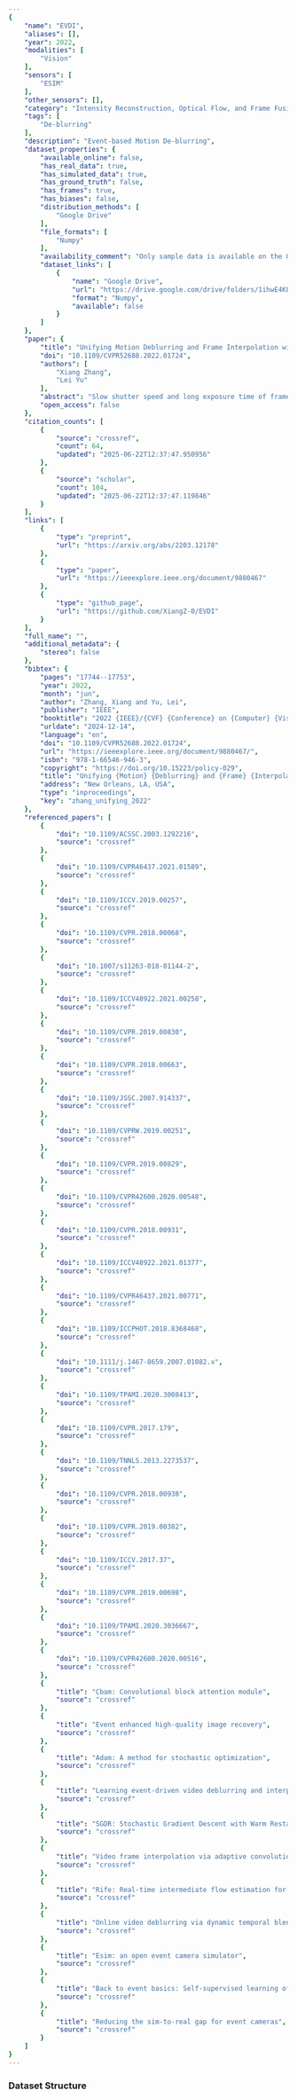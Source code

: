 ```yaml
---
{
    "name": "EVDI",
    "aliases": [],
    "year": 2022,
    "modalities": [
        "Vision"
    ],
    "sensors": [
        "ESIM"
    ],
    "other_sensors": [],
    "category": "Intensity Reconstruction, Optical Flow, and Frame Fusion",
    "tags": [
        "De-blurring"
    ],
    "description": "Event-based Motion De-blurring",
    "dataset_properties": {
        "available_online": false,
        "has_real_data": true,
        "has_simulated_data": true,
        "has_ground_truth": false,
        "has_frames": true,
        "has_biases": false,
        "distribution_methods": [
            "Google Drive"
        ],
        "file_formats": [
            "Numpy"
        ],
        "availability_comment": "Only sample data is available on the Google Drive link",
        "dataset_links": [
            {
                "name": "Google Drive",
                "url": "https://drive.google.com/drive/folders/1ihwE4KLwUMkc3Jwf6Gqq_XWRkzTpp811",
                "format": "Numpy",
                "available": false
            }
        ]
    },
    "paper": {
        "title": "Unifying Motion Deblurring and Frame Interpolation with Events",
        "doi": "10.1109/CVPR52688.2022.01724",
        "authors": [
            "Xiang Zhang",
            "Lei Yu"
        ],
        "abstract": "Slow shutter speed and long exposure time of framebased cameras often cause visual blur and loss of interframe information, degenerating the overall quality of captured videos. To this end, we present a unified framework of event-based motion deblurring and frame interpolation for blurry video enhancement, where the extremely low latency of events is leveraged to alleviate motion blur and facilitate intermediate frame prediction. Specifically, the mapping relation between blurry frames and sharp latent images is first predicted by a learnable double integral network, and a fusion network is then proposed to refine the coarse results via utilizing the information from consecutive blurry inputs and the concurrent events. By exploring the mutual constraints among blurry frames, latent images, and event streams, we further propose a self-supervised learning framework to enable network training with real-world blurry videos and events. Extensive experiments demonstrate that our method compares favorably against the state-of-the-art approaches and achieves remarkable performance on both synthetic and real-world datasets. Codes are available at https://github.com/XiangZ-0/EVDI.",
        "open_access": false
    },
    "citation_counts": [
        {
            "source": "crossref",
            "count": 64,
            "updated": "2025-06-22T12:37:47.950956"
        },
        {
            "source": "scholar",
            "count": 104,
            "updated": "2025-06-22T12:37:47.119846"
        }
    ],
    "links": [
        {
            "type": "preprint",
            "url": "https://arxiv.org/abs/2203.12178"
        },
        {
            "type": "paper",
            "url": "https://ieeexplore.ieee.org/document/9880467"
        },
        {
            "type": "github_page",
            "url": "https://github.com/XiangZ-0/EVDI"
        }
    ],
    "full_name": "",
    "additional_metadata": {
        "stereo": false
    },
    "bibtex": {
        "pages": "17744--17753",
        "year": 2022,
        "month": "jun",
        "author": "Zhang, Xiang and Yu, Lei",
        "publisher": "IEEE",
        "booktitle": "2022 {IEEE}/{CVF} {Conference} on {Computer} {Vision} and {Pattern} {Recognition} ({CVPR})",
        "urldate": "2024-12-14",
        "language": "en",
        "doi": "10.1109/CVPR52688.2022.01724",
        "url": "https://ieeexplore.ieee.org/document/9880467/",
        "isbn": "978-1-66546-946-3",
        "copyright": "https://doi.org/10.15223/policy-029",
        "title": "Unifying {Motion} {Deblurring} and {Frame} {Interpolation} with {Events}",
        "address": "New Orleans, LA, USA",
        "type": "inproceedings",
        "key": "zhang_unifying_2022"
    },
    "referenced_papers": [
        {
            "doi": "10.1109/ACSSC.2003.1292216",
            "source": "crossref"
        },
        {
            "doi": "10.1109/CVPR46437.2021.01589",
            "source": "crossref"
        },
        {
            "doi": "10.1109/ICCV.2019.00257",
            "source": "crossref"
        },
        {
            "doi": "10.1109/CVPR.2018.00068",
            "source": "crossref"
        },
        {
            "doi": "10.1007/s11263-018-01144-2",
            "source": "crossref"
        },
        {
            "doi": "10.1109/ICCV48922.2021.00258",
            "source": "crossref"
        },
        {
            "doi": "10.1109/CVPR.2019.00830",
            "source": "crossref"
        },
        {
            "doi": "10.1109/CVPR.2018.00663",
            "source": "crossref"
        },
        {
            "doi": "10.1109/JSSC.2007.914337",
            "source": "crossref"
        },
        {
            "doi": "10.1109/CVPRW.2019.00251",
            "source": "crossref"
        },
        {
            "doi": "10.1109/CVPR.2019.00829",
            "source": "crossref"
        },
        {
            "doi": "10.1109/CVPR42600.2020.00548",
            "source": "crossref"
        },
        {
            "doi": "10.1109/CVPR.2018.00931",
            "source": "crossref"
        },
        {
            "doi": "10.1109/ICCV48922.2021.01377",
            "source": "crossref"
        },
        {
            "doi": "10.1109/CVPR46437.2021.00771",
            "source": "crossref"
        },
        {
            "doi": "10.1109/ICCPHOT.2018.8368468",
            "source": "crossref"
        },
        {
            "doi": "10.1111/j.1467-8659.2007.01082.x",
            "source": "crossref"
        },
        {
            "doi": "10.1109/TPAMI.2020.3008413",
            "source": "crossref"
        },
        {
            "doi": "10.1109/CVPR.2017.179",
            "source": "crossref"
        },
        {
            "doi": "10.1109/TNNLS.2013.2273537",
            "source": "crossref"
        },
        {
            "doi": "10.1109/CVPR.2018.00938",
            "source": "crossref"
        },
        {
            "doi": "10.1109/CVPR.2019.00382",
            "source": "crossref"
        },
        {
            "doi": "10.1109/ICCV.2017.37",
            "source": "crossref"
        },
        {
            "doi": "10.1109/CVPR.2019.00698",
            "source": "crossref"
        },
        {
            "doi": "10.1109/TPAMI.2020.3036667",
            "source": "crossref"
        },
        {
            "doi": "10.1109/CVPR42600.2020.00516",
            "source": "crossref"
        },
        {
            "title": "Cbam: Convolutional block attention module",
            "source": "crossref"
        },
        {
            "title": "Event enhanced high-quality image recovery",
            "source": "crossref"
        },
        {
            "title": "Adam: A method for stochastic optimization",
            "source": "crossref"
        },
        {
            "title": "Learning event-driven video deblurring and interpolation",
            "source": "crossref"
        },
        {
            "title": "SGDR: Stochastic Gradient Descent with Warm Restarts",
            "source": "crossref"
        },
        {
            "title": "Video frame interpolation via adaptive convolution",
            "source": "crossref"
        },
        {
            "title": "Rife: Real-time intermediate flow estimation for video frame interpolation",
            "source": "crossref"
        },
        {
            "title": "Online video deblurring via dynamic temporal blending network",
            "source": "crossref"
        },
        {
            "title": "Esim: an open event camera simulator",
            "source": "crossref"
        },
        {
            "title": "Back to event basics: Self-supervised learning of image reconstruction for event cameras via photometric constancy",
            "source": "crossref"
        },
        {
            "title": "Reducing the sim-to-real gap for event cameras",
            "source": "crossref"
        }
    ]
}
---
```


### Dataset Structure
